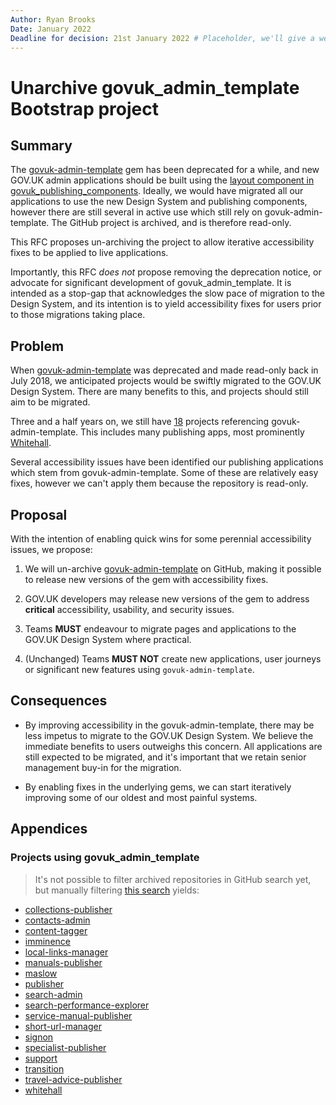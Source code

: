 ```yaml
---
Author: Ryan Brooks
Date: January 2022
Deadline for decision: 21st January 2022 # Placeholder, we'll give a week once the PR is ready for review
---
```

# Unarchive govuk_admin_template Bootstrap project
## Summary

The [govuk-admin-template](https://github.com/alphagov/govuk_admin_template) gem has been deprecated for a while, and new GOV.UK admin applications should be built using the [layout component in govuk_publishing_components](https://govuk-publishing-components.herokuapp.com/component-guide/layout_for_admin). Ideally, we would have migrated all our applications to use the new Design System and publishing components, however there are still several in active use which still rely on govuk-admin-template. The GitHub project is archived, and is therefore read-only.

This RFC proposes un-archiving the project to allow iterative accessibility fixes to be applied to live applications.

Importantly, this RFC _does not_ propose removing the deprecation notice, or advocate for significant development of govuk_admin_template. It is intended as a stop-gap that acknowledges the slow pace of migration to the Design System, and its intention is to yield accessibility fixes for users prior to those migrations taking place.

## Problem

When [govuk-admin-template](https://github.com/alphagov/govuk_admin_template) was deprecated and made read-only back in July 2018, we anticipated projects would be swiftly migrated to the GOV.UK Design System. There are many benefits to this, and projects should still aim to be migrated.

Three and a half years on, we still have [18](#projects-using-govuk_admin_template) projects referencing govuk-admin-template. This includes many publishing apps, most prominently [Whitehall](https://github.com/alphagov/whitehall).

Several accessibility issues have been identified our publishing applications which stem from govuk-admin-template. Some of these are relatively easy fixes, however we can't apply them because the repository is read-only.

## Proposal

With the intention of enabling quick wins for some perennial accessibility issues, we propose:

1. We will un-archive [govuk-admin-template](https://github.com/alphagov/govuk_admin_template) on GitHub, making it possible to release new versions of the gem with accessibility fixes.

2. GOV.UK developers may release new versions of the gem to address **critical** accessibility, usability, and security issues.

3. Teams **MUST** endeavour to migrate pages and applications to the GOV.UK Design System where practical.

4. (Unchanged) Teams **MUST NOT** create new applications, user journeys or significant new features using `govuk-admin-template`.

## Consequences

- By improving accessibility in the govuk-admin-template, there may be less impetus to migrate to the GOV.UK Design System. We believe the immediate benefits to users outweighs this concern. All applications are still expected to be migrated, and it's important that we retain senior management buy-in for the migration. 

- By enabling fixes in the underlying gems, we can start iteratively improving some of our oldest and most painful systems.

## Appendices

### Projects using govuk_admin_template

> It's not possible to filter archived repositories in GitHub search yet, but manually filtering [this search](https://github.com/search?p=3&q=org%3Aalphagov+%22gem+govuk_admin_template%22&type=Code) yields:

- [collections-publisher](https://github.com/alphagov/collections-publisher)
- [contacts-admin](https://github.com/alphagov/contacts-admin)
- [content-tagger](https://github.com/alphagov/content-tagger)
- [imminence](https://github.com/alphagov/imminence)
- [local-links-manager](https://github.com/alphagov/local-links-manager)
- [manuals-publisher](https://github.com/alphagov/manuals-publisher)
- [maslow](https://github.com/alphagov/maslow)
- [publisher](https://github.com/alphagov/publisher)
- [search-admin](https://github.com/alphagov/search-admin)
- [search-performance-explorer](https://github.com/alphagov/search-performance-explorer)
- [service-manual-publisher](https://github.com/alphagov/service-manual-publisher)
- [short-url-manager](https://github.com/alphagov/short-url-manager)
- [signon](https://github.com/alphagov/signon)
- [specialist-publisher](https://github.com/alphagov/specialist-publisher)
- [support](https://github.com/alphagov/support)
- [transition](https://github.com/alphagov/transition)
- [travel-advice-publisher](https://github.com/alphagov/travel-advice-publisher)
- [whitehall](https://github.com/alphagov/whitehall)
